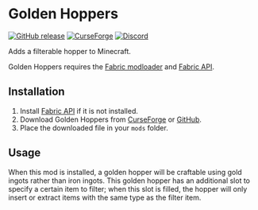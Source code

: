 # Golden Hoppers

[![GitHub release](https://img.shields.io/github/release/haykam821/Golden-Hoppers.svg?style=popout&label=github)](https://github.com/haykam821/Golden-Hoppers/releases/latest)
[![CurseForge](https://img.shields.io/static/v1?style=popout&label=curseforge&message=project&color=6441A4)](https://www.curseforge.com/minecraft/mc-mods/golden-hoppers)
[![Discord](https://img.shields.io/static/v1?style=popout&label=chat&message=discord&color=7289DA)](https://discord.gg/YtnXecuAwF)

Adds a filterable hopper to Minecraft.

Golden Hoppers requires the [Fabric modloader](https://fabricmc.net/use/) and [Fabric API](https://www.curseforge.com/minecraft/mc-mods/fabric-api).

## Installation

1. Install [Fabric API](https://www.curseforge.com/minecraft/mc-mods/fabric-api) if it is not installed.
2. Download Golden Hoppers from [CurseForge](https://www.curseforge.com/minecraft/mc-mods/golden-hoppers/files) or [GitHub](https://github.com/haykam821/Golden-Hoppers/releases).
3. Place the downloaded file in your `mods` folder.

## Usage

When this mod is installed, a golden hopper will be craftable using gold ingots rather than iron ingots. This golden hopper has an additional slot to specify a certain item to filter; when this slot is filled, the hopper will only insert or extract items with the same type as the filter item.
